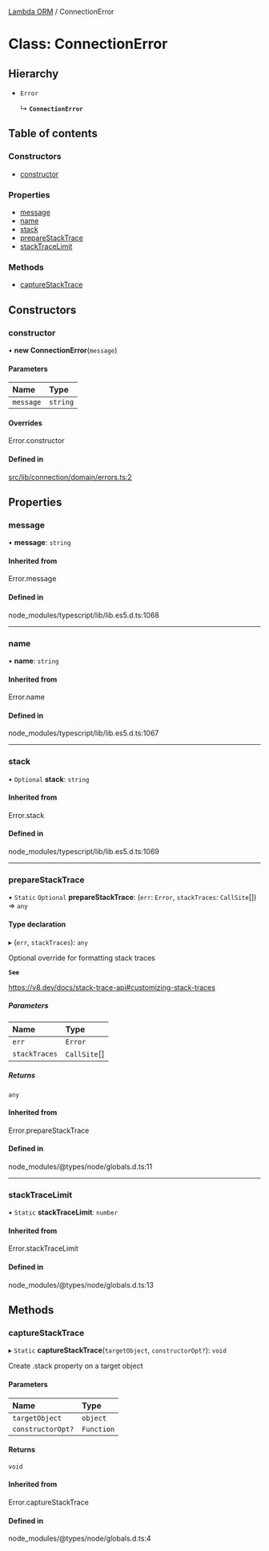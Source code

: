 [Lambda ORM](../README.md) / ConnectionError

# Class: ConnectionError

## Hierarchy

- `Error`

  ↳ **`ConnectionError`**

## Table of contents

### Constructors

- [constructor](ConnectionError.md#constructor)

### Properties

- [message](ConnectionError.md#message)
- [name](ConnectionError.md#name)
- [stack](ConnectionError.md#stack)
- [prepareStackTrace](ConnectionError.md#preparestacktrace)
- [stackTraceLimit](ConnectionError.md#stacktracelimit)

### Methods

- [captureStackTrace](ConnectionError.md#capturestacktrace)

## Constructors

### constructor

• **new ConnectionError**(`message`)

#### Parameters

| Name | Type |
| :------ | :------ |
| `message` | `string` |

#### Overrides

Error.constructor

#### Defined in

[src/lib/connection/domain/errors.ts:2](https://github.com/FlavioLionelRita/lambdaorm/blob/84e5f96e/src/lib/connection/domain/errors.ts#L2)

## Properties

### message

• **message**: `string`

#### Inherited from

Error.message

#### Defined in

node_modules/typescript/lib/lib.es5.d.ts:1068

___

### name

• **name**: `string`

#### Inherited from

Error.name

#### Defined in

node_modules/typescript/lib/lib.es5.d.ts:1067

___

### stack

• `Optional` **stack**: `string`

#### Inherited from

Error.stack

#### Defined in

node_modules/typescript/lib/lib.es5.d.ts:1069

___

### prepareStackTrace

▪ `Static` `Optional` **prepareStackTrace**: (`err`: `Error`, `stackTraces`: `CallSite`[]) => `any`

#### Type declaration

▸ (`err`, `stackTraces`): `any`

Optional override for formatting stack traces

**`See`**

https://v8.dev/docs/stack-trace-api#customizing-stack-traces

##### Parameters

| Name | Type |
| :------ | :------ |
| `err` | `Error` |
| `stackTraces` | `CallSite`[] |

##### Returns

`any`

#### Inherited from

Error.prepareStackTrace

#### Defined in

node_modules/@types/node/globals.d.ts:11

___

### stackTraceLimit

▪ `Static` **stackTraceLimit**: `number`

#### Inherited from

Error.stackTraceLimit

#### Defined in

node_modules/@types/node/globals.d.ts:13

## Methods

### captureStackTrace

▸ `Static` **captureStackTrace**(`targetObject`, `constructorOpt?`): `void`

Create .stack property on a target object

#### Parameters

| Name | Type |
| :------ | :------ |
| `targetObject` | `object` |
| `constructorOpt?` | `Function` |

#### Returns

`void`

#### Inherited from

Error.captureStackTrace

#### Defined in

node_modules/@types/node/globals.d.ts:4
